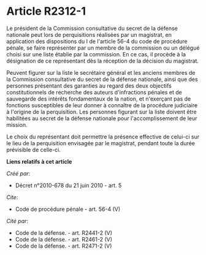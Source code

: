 # Article R2312-1

Le président de la Commission consultative du secret de la défense nationale peut lors de perquisitions réalisées par un
magistrat, en application des dispositions du I de l'article 56-4 du code de procédure pénale, se faire représenter par un
membre de la commission ou un délégué choisi sur une liste établie par la commission. En ce cas, il procède à la désignation
de ce représentant dès la réception de la décision du magistrat. 

Peuvent figurer sur la liste le secrétaire général et les anciens membres de la Commission consultative du secret de la
défense nationale, ainsi que des personnes présentant des garanties au regard des deux objectifs constitutionnels de
recherche des auteurs d'infractions pénales et de sauvegarde des intérêts fondamentaux de la nation, et n'exerçant pas de
fonctions susceptibles de leur donner à connaître de la procédure judiciaire à l'origine de la perquisition. Les personnes
figurant sur la liste doivent être habilitées au secret de la défense nationale pour l'accomplissement de leur mission. 

Le choix du représentant doit permettre la présence effective de celui-ci sur le lieu de la perquisition envisagée par le
magistrat, pendant toute la durée prévisible de celle-ci.

**Liens relatifs à cet article**

_Créé par_:

  - Décret n°2010-678 du 21 juin 2010 - art. 5

_Cite_:

  - Code de procédure pénale - art. 56-4 (V)

_Cité par_:

  - Code de la défense. - art. R2441-2 (V)
  - Code de la défense. - art. R2461-2 (V)
  - Code de la défense. - art. R2471-2 (V)
